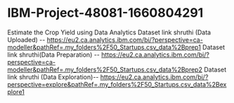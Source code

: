# IBM-Project-48081-1660804291
Estimate the Crop Yield using Data Analytics
Dataset link shruthi (Data Uploaded) -- https://eu2.ca.analytics.ibm.com/bi/?perspective=ca-modeller&pathRef=.my_folders%2F50_Startups.csv_data%2Bprep1
Dataset link shruthi(Data Preparation) -- https://eu2.ca.analytics.ibm.com/bi/?perspective=ca-modeller&pathRef=.my_folders%2F50_Startups.csv_data%2Bprep2
Dataset link shruthi (Data Exploration)-- https://eu2.ca.analytics.ibm.com/bi/?perspective=explore&pathRef=.my_folders%2F50_Startups.csv_data%2Bexplore1
